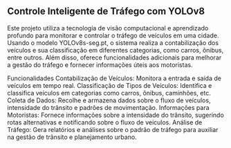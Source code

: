 ## Controle Inteligente de Tráfego com YOLOv8
Este projeto utiliza a tecnologia de visão computacional e aprendizado profundo para monitorar e controlar o tráfego de veículos em uma cidade. Usando o modelo YOLOv8s-seg.pt, o sistema realiza a contabilização dos veículos e sua classificação em diferentes categorias, como carros, ônibus, entre outros. Além disso, oferece funcionalidades adicionais para melhorar a gestão do tráfego e fornecer informações úteis aos motoristas.

Funcionalidades
Contabilização de Veículos: Monitora a entrada e saída de veículos em tempo real.
Classificação de Tipos de Veículos: Identifica e classifica veículos em categorias como carros, ônibus, caminhões, etc.
Coleta de Dados: Recolhe e armazena dados sobre o fluxo de veículos, intensidade do trânsito e padrões de movimentação.
Informações para Motoristas: Fornece informações sobre a intensidade do trânsito, sugerindo rotas alternativas e notificando sobre o fluxo de veículos.
Análise de Tráfego: Gera relatórios e análises sobre o padrão de tráfego para auxiliar na gestão de trânsito e planejamento urbano.
